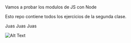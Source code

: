 Vamos a probar los modulos de JS con Node

Esto repo contiene todos los ejercicios de la segunda clase.

Juas Juas Juas

![Alt Text](https://media.giphy.com/media/vFKqnCdLPNOKc/giphy.gif)